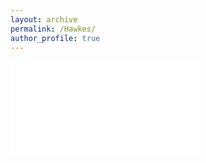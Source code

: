 ```yaml
---
layout: archive
permalink: /Hawkes/
author_profile: true
---
```


<embed src="/Hawkes_Processes.pdf" type="application/pdf">